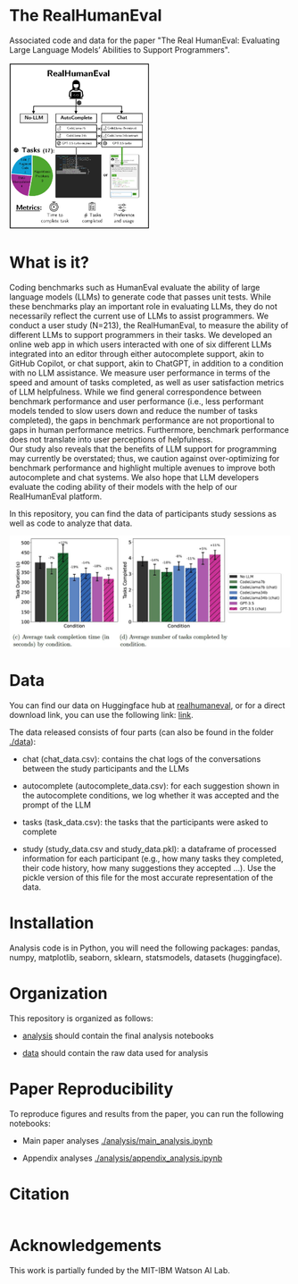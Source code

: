 # The RealHumanEval

Associated code and data for the paper "The Real HumanEval: Evaluating Large Language Models’ Abilities to Support Programmers".


<img src="./static/fig1.jpg" alt="Overview of RealHumanEval" width="50%"/>


# What is it?

Coding benchmarks such as HumanEval  evaluate the ability of large language models (LLMs) to generate code that passes unit tests. 
While these benchmarks play an important role in evaluating LLMs, they do not necessarily reflect the current use of LLMs to assist programmers. 
We conduct a user study (N=213), the RealHumanEval, to measure the ability of different LLMs to support programmers in their tasks. 
We developed an online web app in which users interacted with one of six different LLMs integrated into an editor through either autocomplete support, akin to GitHub Copilot, or chat support, akin to ChatGPT, in addition to a condition with no LLM assistance. 
We measure user performance in terms of the speed and amount of tasks completed, as well as user satisfaction metrics of LLM helpfulness.
While we find general correspondence between benchmark performance and user performance (i.e., less performant models tended to slow users down and reduce the number of tasks completed), the gaps in benchmark performance are not proportional to gaps in human performance metrics.
Furthermore, benchmark performance does not translate into user perceptions of helpfulness.  
Our study also reveals that the benefits of LLM support for programming may currently be overstated; thus, we caution against over-optimizing for benchmark performance and highlight multiple avenues to improve both autocomplete and chat systems. We also hope that LLM developers evaluate the coding ability of their models with the help of our RealHumanEval platform. 

In this repository, you can find the data of participants study sessions as well as code to analyze that data.



![Results of RealHumanEval](./static/study_results.JPG)



# Data

You can find our data on Huggingface hub at [realhumaneval](https://huggingface.co/datasets/hsseinmz/realhumaneval), or for a direct download link, you can use the following link: [link](https://storage.googleapis.com/public-research-data-mozannar/realhumaneval_data.zip).

The data released consists of four parts (can also be found in the folder [./data](./data)):

- chat (chat_data.csv): contains the chat logs of the conversations between the study participants and the LLMs

- autocomplete (autocomplete_data.csv): for each suggestion shown in the autocomplete conditions, we log whether it was accepted and the prompt of the LLM

- tasks (task_data.csv): the tasks that the participants were asked to complete

- study (study_data.csv and study_data.pkl): a dataframe of processed information for each participant (e.g., how many tasks they completed, their code history, how many suggestions they accepted ...). Use the pickle version of this file for the most accurate representation of the data.


# Installation

Analysis code is in Python, you will need the following packages: pandas, numpy, matplotlib, seaborn, sklearn, statsmodels, datasets (huggingface).

# Organization

This repository is organized as follows:


- [analysis](analysis) should contain the final analysis notebooks

- [data](data) should contain the raw data used for analysis



# Paper Reproducibility 

To reproduce figures and results from the paper, you can run the following notebooks:

- Main paper analyses  [./analysis/main_analysis.ipynb](./analysis/main_analysis.ipynb)

- Appendix analyses  [./analysis/appendix_analysis.ipynb](./analysis/appendix_analysis.ipynb)

# Citation

```

```

# Acknowledgements

This work is partially funded by the MIT-IBM Watson AI Lab.

